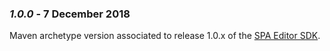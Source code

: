 ### *1.0.0* - 7 December 2018

Maven archetype version associated to release 1.0.x of the [SPA Editor SDK](https://helpx.adobe.com/experience-manager/6-4/sites/developing/user-guide.html?topic=/experience-manager/6-4/sites/developing/morehelp/spa.ug.js).